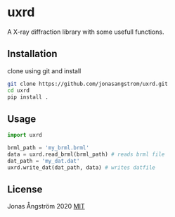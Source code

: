 # uxrd

A X-ray diffraction library with some usefull functions.

## Installation

clone using git and install

```bash
git clone https://github.com/jonasangstrom/uxrd.git
cd uxrd
pip install . 
```

## Usage

```python
import uxrd

brml_path = 'my_brml.brml'
data = uxrd.read_brml(brml_path) # reads brml file
dat_path = 'my_dat.dat'
uxrd.write_dat(dat_path, data) # writes datfile
```

## License
 Jonas Ångström 2020
[MIT](https://choosealicense.com/licenses/mit/)

